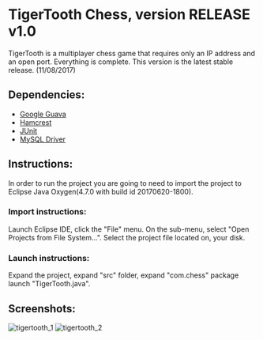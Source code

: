 # TigerTooth Chess, version RELEASE v1.0

TigerTooth is a multiplayer chess game that requires only an IP address and an open port.
Everything is complete. This version is the latest stable release. (11/08/2017)

## Dependencies:
  * [Google Guava](https://github.com/google/guava)
  * [Hamcrest](https://github.com/hamcrest/JavaHamcrest)
  * [JUnit](https://github.com/junit-team/junit4)
  * [MySQL Driver](https://github.com/mysql/mysql-connector-j)

## Instructions:
In order to run the project you are going to need to 
import the project to Eclipse Java Oxygen(4.7.0 with build id 20170620-1800).

### Import instructions:
Launch Eclipse IDE, click the "File" menu. On the sub-menu,
select "Open Projects from File System...". Select the project file located on,
your disk.

### Launch instructions:
Expand the project, expand "src" folder, expand "com.chess" package
launch "TigerTooth.java".

## Screenshots:
![tigertooth_1](https://user-images.githubusercontent.com/25724155/54490876-facf6400-48ca-11e9-8a96-4b00c96ea2d2.png)
![tigertooth_2](https://user-images.githubusercontent.com/25724155/54490785-0c643c00-48ca-11e9-9fa7-58742304ee64.png)
